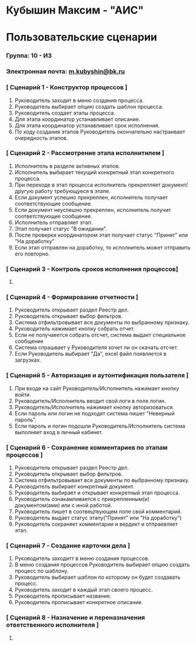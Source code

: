 # Кубышин Максим - "АИС"
# Пользовательские сценарии

### Группа: 10 - И3
### Электронная почта: m.kubyshin@bk.ru
### [ Сценарий 1 - Конструктор процессов ]
1. Руководитель заходит в меню создания процесса.
2. Руководитель выбирает опцию создать шаблон процесса.
3. Руководитель создает этапы процесса.
4. Для этапа координатор устанавливает описание.
5. Для этапа координатор устанавливает срок исполнения.
6. По ходу создания этапов Руководитель окончательно настраивает очередность этапов.


### [ Сценарий 2 - Рассмотрение этапа исполнитилем ]
1. Исполнитель в разделе активных этапов.
2. Исполнитель выбирает текущий конкретный этап конкретного процесса.
3. При переходе в этап процесса исполнитель прекрепляет документ/другую работу требующуеся в этапе.
4. Если документ успешно прекреплен, исполнитель получает соответствующие сообщение.
5. Если документ неуспешно прекреплен, исполнитель получит соответствующие сообщение.
6. Исполнитель отправляет этап.
7. Этап получает статус "В ожидании".
8. После проверки координатором этап получает статус "Принят" или "На доработку"
9. Если этап отправлен на доработку, то исполнитель может отправить его повторно.
    

### [ Сценарий 3 - Контроль сроков исполнения процессов]
1.



### [ Сценарий 4 - Формирование отчетности ]
1. Руководитель открывает раздел Реестр дел.
2. Руководитель открывает выбор фильтров.
3. Система отфильтровывает все документы по выбранному признаку.
4. Руководитель нажимает кнопку собрать отчет.
5. Если не получаеется собрать отсчет, система выдает специальное сообщение
6. Система спрашвает у Руководителя хочет ли он скачать отсчет.
7. Если Руководитель выбирает "Да", excel файл появляется в загрузках.

### [ Сценарий 5 - Авторизация и аутонтификация пользателя ]
1. При входе на сайт Руководитель/Исполнитель нажимает кнопку войти.
2. Руководитель/Исполнитель вводит свой логи в поле логин.
3. Руководитель/Исполнитель нажимает кнопку авторизоваться.
4. Если пароль или логин не подходят система пишет "Неверный пароль".
5. Если пароль и логин подошли Руководитель/Исполнитель система выполняет вход в личный кабинет.

### [ Сценарий 6 - Сохранение комментариев по этапам процессов ]
1. Руководитель открывает раздел Реестр дел.
2. Руководитель открывает выбор фильтров.
3. Система отфильтровывает все документы по выбранному признаку.
4. Руководитель выбирает конкретный документ.
5. Руководитель выбирает и открывает конкретный этап процесса.
6. Руководитель ознакамливается с прикрепленным(и) документом(ами) или с иной работой.
7. Руководитель пишет в соотвецтвующем поле свой комментарий.
8. Руководитель выдает статус этапу("Принят" или "На доработку")
9. Руководитель сохраняет комментарии и вердикт и отпраевляет этап.

### [ Сценарий 7 - Создание карточки дела ]
1. Руководитель заходитт в меню создания процессов.
2. В меню создания процессов Руководитель выбирает опцию создать процесс по шаблону.
3. Руководитель выбирает шаблон по которому он будет создавать процесс.
4. Руководитель заходит в каждый этап своего процесс.
5. Руководитель прописывает название.
6. Руководитель прописывает конкретное описание.


### [ Сценарий 8 - Назначение и переназначения ответственного исполнителя ]
1.




